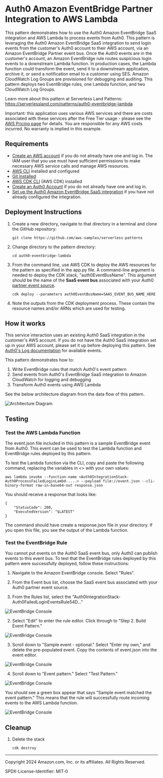 # Auth0 Amazon EventBridge Partner Integration to AWS Lambda

This pattern demonstrates how to use the Auth0 Amazon EventBridge SaaS integration and AWS Lambda to process events from Auth0. This pattern is leveraging the Auth0 Amazon EventBridge SaaS integration to send login events from the customer's Auth0 account to their AWS account, via an Amazon EventBridge Partner event bus. Once the Auth0 events are in the customer's account, an Amazon EventBridge rule routes suspicious login events to a downstream Lambda function. In production cases, the Lambda function could transform the event, send it to a downstream application, archive it, or send a notification email to a customer using SES. Amazon CloudWatch Log Groups are provisioned for debugging and auditing. This pattern deploys two EventBridge rules, one Lambda function, and two CloudWatch Log Groups.
    
Learn more about this pattern at Serverless Land Patterns: https://serverlessland.com/patterns/auth0-eventbridge-lambda

Important: this application uses various AWS services and there are costs associated with these services after the Free Tier usage - please see the [AWS Pricing page](https://aws.amazon.com/pricing/) for details. You are responsible for any AWS costs incurred. No warranty is implied in this example.

## Requirements

* [Create an AWS account](https://portal.aws.amazon.com/gp/aws/developer/registration/index.html) if you do not already have one and log in. The IAM user that you use must have sufficient permissions to make necessary AWS service calls and manage AWS resources.
* [AWS CLI](https://docs.aws.amazon.com/cli/latest/userguide/install-cliv2.html) installed and configured
* [Git Installed](https://git-scm.com/book/en/v2/Getting-Started-Installing-Git)
* [AWS CDK CLI](https://docs.aws.amazon.com/cdk/v2/guide/getting_started.html) (AWS CDK) installed
* [Create an Auth0 Account](https://auth0.com/signup?place=header&type=button&text=sign%20up) if you do not already have one and log in. 
* [Set up the Auth0 Amazon EventBridge SaaS integration](https://marketplace.auth0.com/integrations/amazon-log-streaming) if you have not already configured the integration.


## Deployment Instructions

1. Create a new directory, navigate to that directory in a terminal and clone the GitHub repository:
    ``` 
    git clone https://github.com/aws-samples/serverless-patterns
    ```
2. Change directory to the pattern directory:
    ```
    cd auth0-eventbridge-lambda
    ```
3. From the command line, use AWS CDK to deploy the AWS resources for the pattern as specified in the app.py file. A command-line argument is needed to deploy the CDK stack, "auth0EventBusName". This argument should be the name of the **SaaS event bus** associated with your Auth0 [partner event source](https://docs.aws.amazon.com/eventbridge/latest/userguide/eb-saas.html).
    ```
    cdk deploy --parameters auth0EventBusName=SAAS_EVENT_BUS_NAME_HERE
    ```

5. Note the outputs from the CDK deployment process. These contain the resource names and/or ARNs which are used for testing.

## How it works

This service interaction uses an existing Auth0 SaaS integration in the customer's AWS account. If you do not have the Auth0 SaaS integration set up in your AWS account, please set it up before deploying this pattern. See [Auth0's Log documentation](https://auth0.com/docs/deploy-monitor/logs) for available events. 

This pattern demonstrates how to:
1. Write EventBridge rules that match Auth0's event pattern
2. Send events from Auth0's EventBridge SaaS integration to Amazon CloudWatch for logging and debugging
3. Transform Auth0 events using AWS Lambda

See the below architecture diagram from the data flow of this pattern. 

![Architecture Diagram](/serverless-patterns/auth0-eventbridge-lambda/img/readme-arch-diagram.pngreadme-arch-diagram.png)

## Testing

### Test the AWS Lambda Function

The event.json file included in this pattern is a sample EventBridge event from Auth0. This event can be used to test the Lambda function and EventBridge rules deployed by this pattern.

To test the Lambda function via the CLI, copy and paste the following command, replacing the variables in <> with your own values:
```
aws lambda invoke --function-name <Auth0IntegrationStack-Auth0ProcessFailedLoginLambd-....> --payload file://event.json --cli-binary-format raw-in-base64-out response.json
```

You should receive a response that looks like: 
```
{
    "StatusCode": 200,
    "ExecutedVersion": "$LATEST"
}
```

The command should have create a response.json file in your directory. If you open this file, you see the output of the Lambda function.  

### Test the EventBridge Rule

You cannot put events on the Auth0 SaaS event bus, only Auth0 can publish events to this event bus. To test that the EventBridge rules deployed by this pattern were successfully deployed, follow these instructions: 

1. Navigate to the Amazon EventBridge console. Select "Rules". 

2. From the Event bus list, choose the SaaS event bus associated with your Auth0 partner event source. 

3. From the Rules list, select the "Auth0IntegrationStack-Auth0FailedLoginEventsRule54D..." 

![EventBridge Console](/serverless-patterns/auth0-eventbridge-lambda/img/EBconsole-rules.png)

2. Select "Edit" to enter the rule editor. Click through to "Step 2. Build Event Pattern." 

![EventBridge Console](/serverless-patterns/auth0-eventbridge-lambda/img/BuildEvent.png)

3. Scroll down to "Sample event - optional." Select "Enter my own," and delete the pre-populated event. Copy the contents of event.json into the event editor. 

![EventBridge Console](/serverless-patterns/auth0-eventbridge-lambda/img/SampleEvent.png)

4. Scroll down to "Event pattern." Select "Test Pattern." 

![EventBridge Console](/serverless-patterns/auth0-eventbridge-lambda/img/TestEvent.png)

You should see a green box appear that says "Sample event matched the event pattern." This means that the rule will successfully route incoming events to the AWS Lambda function. 

![EventBridge Console](/serverless-patterns/auth0-eventbridge-lambda/img/TestEventSuccessful.png)


## Cleanup
 
1. Delete the stack
    ```bash
    cdk destroy
    ```

----
Copyright 2024 Amazon.com, Inc. or its affiliates. All Rights Reserved.

SPDX-License-Identifier: MIT-0